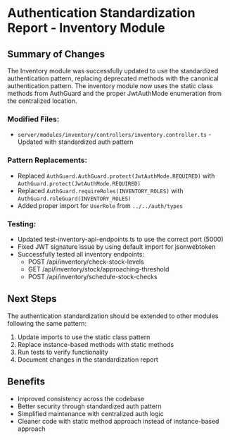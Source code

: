 # Authentication Standardization Report - Inventory Module

## Summary of Changes

The Inventory module was successfully updated to use the standardized authentication pattern, replacing deprecated methods with the canonical authentication pattern. The inventory module now uses the static class methods from AuthGuard and the proper JwtAuthMode enumeration from the centralized location.

### Modified Files:
- `server/modules/inventory/controllers/inventory.controller.ts` - Updated with standardized auth pattern

### Pattern Replacements:
- Replaced `AuthGuard.AuthGuard.protect(JwtAuthMode.REQUIRED)` with `AuthGuard.protect(JwtAuthMode.REQUIRED)`
- Replaced `AuthGuard.requireRoles(INVENTORY_ROLES)` with `AuthGuard.roleGuard(INVENTORY_ROLES)`
- Added proper import for `UserRole` from `../../auth/types`

### Testing:
- Updated test-inventory-api-endpoints.ts to use the correct port (5000)
- Fixed JWT signature issue by using default import for jsonwebtoken
- Successfully tested all inventory endpoints:
  - POST /api/inventory/check-stock-levels
  - GET /api/inventory/stock/approaching-threshold
  - POST /api/inventory/schedule-stock-checks

## Next Steps
The authentication standardization should be extended to other modules following the same pattern:
1. Update imports to use the static class pattern
2. Replace instance-based methods with static methods
3. Run tests to verify functionality
4. Document changes in the standardization report

## Benefits
- Improved consistency across the codebase
- Better security through standardized auth pattern
- Simplified maintenance with centralized auth logic
- Cleaner code with static method approach instead of instance-based approach
